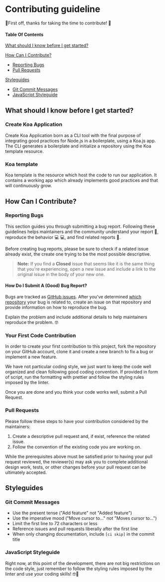 # Contributing guideline

🚀First off, thanks for taking the time to contribute! 🚀

#### Table Of Contents

[What should I know before I get started?](#what-should-i-know-before-i-get-started)

[How Can I Contribute?](#how-can-i-contribute)
  * [Reporting Bugs](#reporting-bugs)
  * [Pull Requests](#pull-requests)

[Styleguides](#styleguides)
  * [Git Commit Messages](#git-commit-messages)
  * [JavaScript Styleguide](#javascript-styleguide)

## What should I know before I get started?

### Create Koa Application

Create Koa Application born as a CLI tool with the final purpose of integrating good practices for Node.js in a boilerplate, using a Koa.js app. The CLI generates a boilerplate and initialize a repository using the Koa template resource.

### Koa template

Koa template is the resource which host the code to run our application. It contains a working app which already implements good practices and that will continuously grow.

## How Can I Contribute?

### Reporting Bugs

This section guides you through submitting a bug report. Following these guidelines helps maintainers and the community understand your report :pencil:, reproduce the behavior :computer: :computer:, and find related reports :mag_right:.

Before creating bug reports, please be sure to check if a related issue already exist, the create one trying to be the most possible descriptive.

> **Note:** If you find a **Closed** issue that seems like it is the same thing that you're experiencing, open a new issue and include a link to the original issue in the body of your new one.

#### How Do I Submit A (Good) Bug Report?

Bugs are tracked as [GitHub issues](https://guides.github.com/features/issues/). After you've determined [which repository](#atom-and-packages) your bug is related to, create an issue on that repository and provide information on how to reproduce the bug.

Explain the problem and include additional details to help maintainers reproduce the problem. 🤓

### Your First Code Contribution

In order to create your first contribution to this project, fork the repository on your GitHub account, clone it and create a new branch to fix a bug or implement a new feature.

We have not particular coding style, we just want to keep the code well organized and clean following good coding convention. If provided in form of script, run the formatting with prettier and follow the styling rules imposed by the linter.

Once you are done and you think your code works well, submit a Pull Request.

### Pull Requests

Please follow these steps to have your contribution considered by the maintainers:

1. Create a descriptive pull request and, if exist, reference the related issue. 
2. Follow the convention of the existing code you are working on.

While the prerequisites above must be satisfied prior to having your pull request reviewed, the reviewer(s) may ask you to complete additional design work, tests, or other changes before your pull request can be ultimately accepted.

## Styleguides

### Git Commit Messages

* Use the present tense ("Add feature" not "Added feature")
* Use the imperative mood ("Move cursor to..." not "Moves cursor to...")
* Limit the first line to 72 characters or less
* Reference issues and pull requests liberally after the first line
* When only changing documentation, include `[ci skip]` in the commit title

### JavaScript Styleguide

Right now, at this point of the development, there are not big restrictions on the code style, just remember to follow the styling rules imposed by the linter and use your coding skills! 🤓🚀 